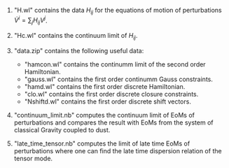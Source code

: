 

1. "H.wl" contains the data $H_{ij}$ for the equations of motion of perturbations $\dot{V}^i =  \sum_j H_{ij} V^j$.

2. "Hc.wl" contains the continuum limit of $H_{ij}$.

3. "data.zip" contains the following useful data:

   - "hamcon.wl" contains the continumm limit of the second order Hamiltonian.
   - "gauss.wl" contains the first order continumm Gauss constraints.
   - "hamd.wl" contains the first order discrete Hamiltonian.
   - "clo.wl" contains the first order discrete closure constraints.
   - "Nshiftd.wl" contains the first order discrete shift vectors.
   
4. "continuum_limit.nb" computes the continuum limit of EoMs of perturbations and compares the result with EoMs from the system of classical Gravity coupled to dust.  

4. "late_time_tensor.nb" computes the limit of late time EoMs of perturbations where one can find the late time dispersion relation of the tensor mode.
